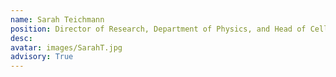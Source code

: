 ```yaml
---
name: Sarah Teichmann
position: Director of Research, Department of Physics, and Head of Cellular Genetics, Wellcome Sanger Institute
desc:
avatar: images/SarahT.jpg
advisory: True
---
```

